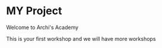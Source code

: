 # MY Project 

Welcome to Archi's Academy

This is your first workshop and we will have more workshops